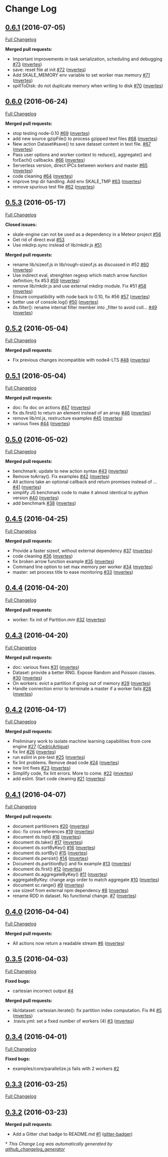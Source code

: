 # Change Log

## [0.6.1](https://github.com/skale-me/skale-engine/tree/0.6.1) (2016-07-05)
[Full Changelog](https://github.com/skale-me/skale-engine/compare/0.6.0...0.6.1)

**Merged pull requests:**

- Important improvements in task serialization, scheduling and debugging [\#73](https://github.com/skale-me/skale-engine/pull/73) ([mvertes](https://github.com/mvertes))
- save: reset file at init [\#72](https://github.com/skale-me/skale-engine/pull/72) ([mvertes](https://github.com/mvertes))
- Add SKALE\_MEMORY env variable to set worker max memory [\#71](https://github.com/skale-me/skale-engine/pull/71) ([mvertes](https://github.com/mvertes))
- spillToDisk: do not duplicate memory when writing to disk [\#70](https://github.com/skale-me/skale-engine/pull/70) ([mvertes](https://github.com/mvertes))

## [0.6.0](https://github.com/skale-me/skale-engine/tree/0.6.0) (2016-06-24)
[Full Changelog](https://github.com/skale-me/skale-engine/compare/0.5.3...0.6.0)

**Merged pull requests:**

- stop testing node-0.10 [\#69](https://github.com/skale-me/skale-engine/pull/69) ([mvertes](https://github.com/mvertes))
- add new source gzipFile\(\) to process gzipped text files [\#68](https://github.com/skale-me/skale-engine/pull/68) ([mvertes](https://github.com/mvertes))
- New action Dataset\#save\(\) to save dataset content in text file. [\#67](https://github.com/skale-me/skale-engine/pull/67) ([mvertes](https://github.com/mvertes))
- Pass user options and worker context to reduce\(\), aggregate\(\) and forEach\(\) callbacks. [\#66](https://github.com/skale-me/skale-engine/pull/66) ([mvertes](https://github.com/mvertes))
- Serverless version, direct IPCs between workers and master [\#65](https://github.com/skale-me/skale-engine/pull/65) ([mvertes](https://github.com/mvertes))
- code cleaning [\#64](https://github.com/skale-me/skale-engine/pull/64) ([mvertes](https://github.com/mvertes))
- improve tmp dir handling. Add env SKALE\_TMP [\#63](https://github.com/skale-me/skale-engine/pull/63) ([mvertes](https://github.com/mvertes))
- remove spurious test file [\#62](https://github.com/skale-me/skale-engine/pull/62) ([mvertes](https://github.com/mvertes))

## [0.5.3](https://github.com/skale-me/skale-engine/tree/0.5.3) (2016-05-17)
[Full Changelog](https://github.com/skale-me/skale-engine/compare/0.5.2...0.5.3)

**Closed issues:**

- skale-engine can not be used as a dependency in a Meteor project [\#56](https://github.com/skale-me/skale-engine/issues/56)
- Get rid of direct eval [\#53](https://github.com/skale-me/skale-engine/issues/53)
- Use mkdirp.sync instead of lib/mkdir.js [\#51](https://github.com/skale-me/skale-engine/issues/51)

**Merged pull requests:**

- rename lib/sizeof.js in lib/rough-sizeof.js as discussed in \#52 [\#60](https://github.com/skale-me/skale-engine/pull/60) ([mvertes](https://github.com/mvertes))
- Use indirect eval, strenghten regexp which match arrow function definition; fix \#53 [\#59](https://github.com/skale-me/skale-engine/pull/59) ([mvertes](https://github.com/mvertes))
- remove lib/mkdir.js and use external mkdirp module. Fix \#51 [\#58](https://github.com/skale-me/skale-engine/pull/58) ([mvertes](https://github.com/mvertes))
- Ensure compatibility with node back to 0.10, fix \#56 [\#57](https://github.com/skale-me/skale-engine/pull/57) ([mvertes](https://github.com/mvertes))
- better use of console.log\(\) [\#50](https://github.com/skale-me/skale-engine/pull/50) ([mvertes](https://github.com/mvertes))
- ds.filter\(\): rename internal filter member into \_filter to avoid coll… [\#49](https://github.com/skale-me/skale-engine/pull/49) ([mvertes](https://github.com/mvertes))

## [0.5.2](https://github.com/skale-me/skale-engine/tree/0.5.2) (2016-05-04)
[Full Changelog](https://github.com/skale-me/skale-engine/compare/0.5.1...0.5.2)

**Merged pull requests:**

- Fix previous changes incompatible with node4-LTS [\#48](https://github.com/skale-me/skale-engine/pull/48) ([mvertes](https://github.com/mvertes))

## [0.5.1](https://github.com/skale-me/skale-engine/tree/0.5.1) (2016-05-04)
[Full Changelog](https://github.com/skale-me/skale-engine/compare/0.5.0...0.5.1)

**Merged pull requests:**

- doc: fix doc on actions [\#47](https://github.com/skale-me/skale-engine/pull/47) ([mvertes](https://github.com/mvertes))
- fix ds.first\(\) to return an element instead of an array [\#46](https://github.com/skale-me/skale-engine/pull/46) ([mvertes](https://github.com/mvertes))
- remove lib/ml.js, restructure examples [\#45](https://github.com/skale-me/skale-engine/pull/45) ([mvertes](https://github.com/mvertes))
- various fixes [\#44](https://github.com/skale-me/skale-engine/pull/44) ([mvertes](https://github.com/mvertes))

## [0.5.0](https://github.com/skale-me/skale-engine/tree/0.5.0) (2016-05-02)
[Full Changelog](https://github.com/skale-me/skale-engine/compare/0.4.5...0.5.0)

**Merged pull requests:**

- benchmark: update to new action syntax [\#43](https://github.com/skale-me/skale-engine/pull/43) ([mvertes](https://github.com/mvertes))
- Remove toArray\(\). Fix examples [\#42](https://github.com/skale-me/skale-engine/pull/42) ([mvertes](https://github.com/mvertes))
- All actions take an optional callback and return promises instead of … [\#41](https://github.com/skale-me/skale-engine/pull/41) ([mvertes](https://github.com/mvertes))
- simplify JS benchmark code to make it almost identical to python version [\#40](https://github.com/skale-me/skale-engine/pull/40) ([mvertes](https://github.com/mvertes))
- add benchmark [\#38](https://github.com/skale-me/skale-engine/pull/38) ([mvertes](https://github.com/mvertes))

## [0.4.5](https://github.com/skale-me/skale-engine/tree/0.4.5) (2016-04-25)
[Full Changelog](https://github.com/skale-me/skale-engine/compare/0.4.4...0.4.5)

**Merged pull requests:**

- Provide a faster sizeof, without external dependency [\#37](https://github.com/skale-me/skale-engine/pull/37) ([mvertes](https://github.com/mvertes))
- code cleaning [\#36](https://github.com/skale-me/skale-engine/pull/36) ([mvertes](https://github.com/mvertes))
- fix broken arrow function example [\#35](https://github.com/skale-me/skale-engine/pull/35) ([mvertes](https://github.com/mvertes))
- Command line option to set max  memory per worker [\#34](https://github.com/skale-me/skale-engine/pull/34) ([mvertes](https://github.com/mvertes))
- master: set process title to ease monitoring [\#33](https://github.com/skale-me/skale-engine/pull/33) ([mvertes](https://github.com/mvertes))

## [0.4.4](https://github.com/skale-me/skale-engine/tree/0.4.4) (2016-04-20)
[Full Changelog](https://github.com/skale-me/skale-engine/compare/0.4.3...0.4.4)

**Merged pull requests:**

- worker: fix init of Partition.mm [\#32](https://github.com/skale-me/skale-engine/pull/32) ([mvertes](https://github.com/mvertes))

## [0.4.3](https://github.com/skale-me/skale-engine/tree/0.4.3) (2016-04-20)
[Full Changelog](https://github.com/skale-me/skale-engine/compare/0.4.2...0.4.3)

**Merged pull requests:**

- doc: various fixes [\#31](https://github.com/skale-me/skale-engine/pull/31) ([mvertes](https://github.com/mvertes))
- Dataset: provide a better RNG. Expose Random and Poisson classes. [\#30](https://github.com/skale-me/skale-engine/pull/30) ([mvertes](https://github.com/mvertes))
- On workers: evict a partition if going out of memory [\#29](https://github.com/skale-me/skale-engine/pull/29) ([mvertes](https://github.com/mvertes))
- Handle connection error to terminate a master if a worker fails [\#28](https://github.com/skale-me/skale-engine/pull/28) ([mvertes](https://github.com/mvertes))

## [0.4.2](https://github.com/skale-me/skale-engine/tree/0.4.2) (2016-04-17)
[Full Changelog](https://github.com/skale-me/skale-engine/compare/0.4.1...0.4.2)

**Merged pull requests:**

- Preliminary work to isolate machine learning capabilities from core engine [\#27](https://github.com/skale-me/skale-engine/pull/27) ([CedricArtigue](https://github.com/CedricArtigue))
- fix lint [\#26](https://github.com/skale-me/skale-engine/pull/26) ([mvertes](https://github.com/mvertes))
- run eslint in pre-test [\#25](https://github.com/skale-me/skale-engine/pull/25) ([mvertes](https://github.com/mvertes))
- fix lint problems. Remove dead code [\#24](https://github.com/skale-me/skale-engine/pull/24) ([mvertes](https://github.com/mvertes))
- new lint fixes [\#23](https://github.com/skale-me/skale-engine/pull/23) ([mvertes](https://github.com/mvertes))
- Simplify code, fix lint errors. More to come. [\#22](https://github.com/skale-me/skale-engine/pull/22) ([mvertes](https://github.com/mvertes))
- add eslint. Start code cleaning [\#21](https://github.com/skale-me/skale-engine/pull/21) ([mvertes](https://github.com/mvertes))

## [0.4.1](https://github.com/skale-me/skale-engine/tree/0.4.1) (2016-04-07)
[Full Changelog](https://github.com/skale-me/skale-engine/compare/0.4.0...0.4.1)

**Merged pull requests:**

- document partitioners [\#20](https://github.com/skale-me/skale-engine/pull/20) ([mvertes](https://github.com/mvertes))
- doc: fix cross references [\#19](https://github.com/skale-me/skale-engine/pull/19) ([mvertes](https://github.com/mvertes))
- document ds.top\(\) [\#18](https://github.com/skale-me/skale-engine/pull/18) ([mvertes](https://github.com/mvertes))
- document ds.take\(\) [\#17](https://github.com/skale-me/skale-engine/pull/17) ([mvertes](https://github.com/mvertes))
- document ds.sortByKey\(\) [\#16](https://github.com/skale-me/skale-engine/pull/16) ([mvertes](https://github.com/mvertes))
- document ds.sortBy\(\) [\#15](https://github.com/skale-me/skale-engine/pull/15) ([mvertes](https://github.com/mvertes))
- document ds.persist\(\) [\#14](https://github.com/skale-me/skale-engine/pull/14) ([mvertes](https://github.com/mvertes))
- Document ds.partitionBy\(\) and fix example [\#13](https://github.com/skale-me/skale-engine/pull/13) ([mvertes](https://github.com/mvertes))
- document ds.first\(\) [\#12](https://github.com/skale-me/skale-engine/pull/12) ([mvertes](https://github.com/mvertes))
- document ds.aggregateByKey\(\) [\#11](https://github.com/skale-me/skale-engine/pull/11) ([mvertes](https://github.com/mvertes))
- aggregateByKey: change args order to match aggregate [\#10](https://github.com/skale-me/skale-engine/pull/10) ([mvertes](https://github.com/mvertes))
- document sc.range\(\) [\#9](https://github.com/skale-me/skale-engine/pull/9) ([mvertes](https://github.com/mvertes))
- use sizeof from external npm dependency [\#8](https://github.com/skale-me/skale-engine/pull/8) ([mvertes](https://github.com/mvertes))
- rename RDD in dataset. No functional change. [\#7](https://github.com/skale-me/skale-engine/pull/7) ([mvertes](https://github.com/mvertes))

## [0.4.0](https://github.com/skale-me/skale-engine/tree/0.4.0) (2016-04-04)
[Full Changelog](https://github.com/skale-me/skale-engine/compare/0.3.5...0.4.0)

**Merged pull requests:**

- All actions now return a readable stream [\#6](https://github.com/skale-me/skale-engine/pull/6) ([mvertes](https://github.com/mvertes))

## [0.3.5](https://github.com/skale-me/skale-engine/tree/0.3.5) (2016-04-03)
[Full Changelog](https://github.com/skale-me/skale-engine/compare/0.3.4...0.3.5)

**Fixed bugs:**

- cartesian incorrect output [\#4](https://github.com/skale-me/skale-engine/issues/4)

**Merged pull requests:**

- lib/dataset: cartesian.iterate\(\): fix partition index computation. Fix \#4 [\#5](https://github.com/skale-me/skale-engine/pull/5) ([mvertes](https://github.com/mvertes))
- .travis.yml: set a fixed number of workers \(4\)  [\#3](https://github.com/skale-me/skale-engine/pull/3) ([mvertes](https://github.com/mvertes))

## [0.3.4](https://github.com/skale-me/skale-engine/tree/0.3.4) (2016-04-01)
[Full Changelog](https://github.com/skale-me/skale-engine/compare/0.3.3...0.3.4)

**Fixed bugs:**

- examples/core/parallelize.js fails with 2 workers [\#2](https://github.com/skale-me/skale-engine/issues/2)

## [0.3.3](https://github.com/skale-me/skale-engine/tree/0.3.3) (2016-03-25)
[Full Changelog](https://github.com/skale-me/skale-engine/compare/0.3.2...0.3.3)

## [0.3.2](https://github.com/skale-me/skale-engine/tree/0.3.2) (2016-03-23)
**Merged pull requests:**

- Add a Gitter chat badge to README.md [\#1](https://github.com/skale-me/skale-engine/pull/1) ([gitter-badger](https://github.com/gitter-badger))



\* *This Change Log was automatically generated by [github_changelog_generator](https://github.com/skywinder/Github-Changelog-Generator)*